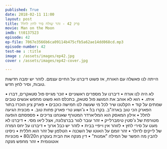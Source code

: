 ```yaml
---
published: True
date: 2018-02-11 11:00
layout: post
title: פרק 42 - זהר שולח סיר לחץ לחלל
movie: Man on the Moon
imdb: tt0137523
episode: 42
ep-file: 7067e3566b6ca09114b475cfb5a62ae14dd068cd.mp3
episode-number: 42
test-me : :title
image : /assets/images/ep42.jpg
cover : /assets/images/ep42-cover.jpg

---
```

הייתה לנו פאשלה עם האורח, אז פשוט דיברנו על החיים עצמם.
לזהר יש ימבה חדשות טובות, וסיר לחץ חדש.

• לא היה לנו אורח
• דיברנו על מספרים ראשוניים
• זוכר מגייס פול סטאקרים, דברו איתו.
• הוא לא אוהב את המושג פול סטאק, בתכלס הוא פשוט מחפש אנשים טובים שמתים על קוד
• הקלטנו שיר לכל מי שעשה לנו חמישה כוכבים
• פארק ציון הוכרז בתור הפארק הכי טוב בארה"ב. בקרו בו!
• ג'ושוע טרי פארק פחות טוב.
• מכונית הגיעה לחלל
• אילון המאסק הוא המליארדר המטורף שאנחנו צריכים
• פספסתם הופעה מטורפת של ג'סטין טימברלייק
• זהר עובר לגור בברצלונה, אצל ליאו מסי.
• דיברנו לא מעט על סירי לחץ
• לזוהר אין וייפיי בבית
• לזהר יש כבל ארוך
• דיברנו על יחס המרה של לייקים לדולר
• זהר זומם על האוטו של השכנה
• הטלפון של זהר הוא חללית
• ניסינו להבין מה הפשר של המילה "אמנות"
• דין מנקה את הבית בעקרון ה80/20
• מכוניות אוטונומית
• זהר מחפש מנקה